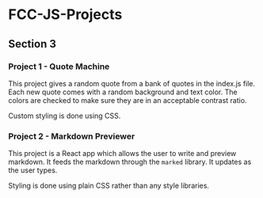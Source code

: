 # FCC-JS-Projects
## Section 3
### Project 1 - Quote Machine

This project gives a random quote from a bank of quotes in the index.js file. Each new quote comes with a random background and text color. The colors are checked to make sure they are in an acceptable contrast ratio.

Custom styling is done using CSS.

### Project 2 - Markdown Previewer

This project is a React app which allows the user to write and preview markdown. It feeds the markdown through the `marked` library. It updates as the user types.

Styling is done using plain CSS rather than any style libraries.
